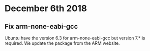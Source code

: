 # December 6th 2018

## Fix arm-none-eabi-gcc

Ubuntu have the version 6.3 for arm-none-eabi-gcc but version 7.* is required.
We update the package from the ARM website.
